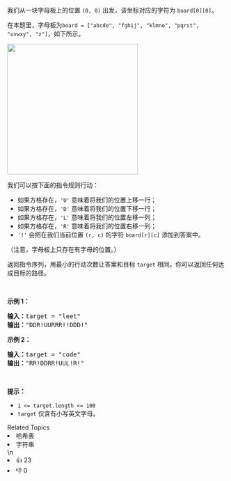 <p>我们从一块字母板上的位置&nbsp;<code>(0, 0)</code>&nbsp;出发，该坐标对应的字符为&nbsp;<code>board[0][0]</code>。</p>

<p>在本题里，字母板为<code>board = [&quot;abcde&quot;, &quot;fghij&quot;, &quot;klmno&quot;, &quot;pqrst&quot;, &quot;uvwxy&quot;, &quot;z&quot;]</code>，如下所示。</p>

<p><img alt="" src="https://assets.leetcode.com/uploads/2019/07/28/azboard.png" style="width: 300px;"></p>

<p>我们可以按下面的指令规则行动：</p>

<ul>
	<li>如果方格存在，<code>&#39;U&#39;</code>&nbsp;意味着将我们的位置上移一行；</li>
	<li>如果方格存在，<code>&#39;D&#39;</code>&nbsp;意味着将我们的位置下移一行；</li>
	<li>如果方格存在，<code>&#39;L&#39;</code>&nbsp;意味着将我们的位置左移一列；</li>
	<li>如果方格存在，<code>&#39;R&#39;</code>&nbsp;意味着将我们的位置右移一列；</li>
	<li><code>&#39;!&#39;</code>&nbsp;会把在我们当前位置 <code>(r, c)</code> 的字符&nbsp;<code>board[r][c]</code>&nbsp;添加到答案中。</li>
</ul>

<p>（注意，字母板上只存在有字母的位置。）</p>

<p>返回指令序列，用最小的行动次数让答案和目标&nbsp;<code>target</code>&nbsp;相同。你可以返回任何达成目标的路径。</p>

<p>&nbsp;</p>

<p><strong>示例 1：</strong></p>

<pre><strong>输入：</strong>target = &quot;leet&quot;
<strong>输出：</strong>&quot;DDR!UURRR!!DDD!&quot;
</pre>

<p><strong>示例 2：</strong></p>

<pre><strong>输入：</strong>target = &quot;code&quot;
<strong>输出：</strong>&quot;RR!DDRR!UUL!R!&quot;
</pre>

<p>&nbsp;</p>

<p><strong>提示：</strong></p>

<ul>
	<li><code>1 &lt;= target.length &lt;= 100</code></li>
	<li><code>target</code>&nbsp;仅含有小写英文字母。</li>
</ul>
<div><div>Related Topics</div><div><li>哈希表</li><li>字符串</li></div></div>\n<div><li>👍 23</li><li>👎 0</li></div>
